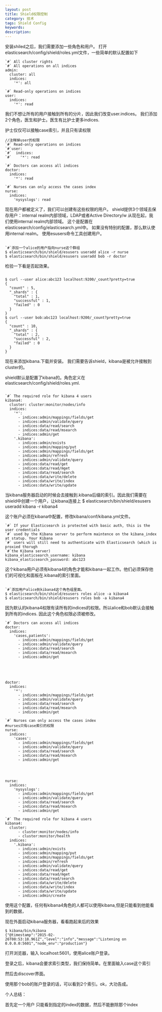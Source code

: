 ```yaml
---
layout: post
title: Shield权限控制
category: 技术
tags: Shield Config
keywords: 
description: 
---
```



安装shiled之后，我们需要添加一些角色和用户。
打开elasticsearch/config/shield/roles.yml文件，一些简单的默认配置如下
```
`#` All cluster rights
`#` All operations on all indices
admin:
  cluster: all
  indices:
    '*': all

`#` Read-only operations on indices
user:
  indices:
    '*': read
```
我们不想让所有的用户接触到所有的分片，因此我们改变user.indices。
我们添加2个角色，医生和护士。医生有比护士更多indices.

护士仅仅可以接触case索引，并且只有读权限
```。
//注释掉user的权限
`#` Read-only operations on indices
`#`user:
`#`  indices:
`#`    '*': read

`#` Doctors can access all indices
doctor:
  indices:
    '*': read

`#` Nurses can only access the cases index
nurse:
  indices:
    'nysyslogs': read

```
现在用户都被定义了，我们可以创建有这些权限的用户。
shield提供3个领域去保存用户：internal realm内部领域，LDAP或者Active Directory/w
从现在起，我们使用internal realm内部领域。
这个是配置在elasticsearch/config/elasticsearch.yml中。
如果没有特别的配置，那么默认使用internal realm。
使用esusers命令工具创建用户。

```

`#`添加一个alice的用户指向nurse这个群组
$ elasticsearch/bin/shield/esusers useradd alice -r nurse
$ elasticsearch/bin/shield/esusers useradd bob -r doctor

```
检验一下看是否起效果。

```

$ curl --user alice:abc123 localhost:9200/_count?pretty=true
{
  "count" : 5,
  "_shards" : {
    "total" : 1,
    "successful" : 1,
    "failed" : 0
  }
}
$ curl --user bob:abc123 localhost:9200/_count?pretty=true
{
  "count" : 10,
  "_shards" : {
    "total" : 2,
    "successful" : 2,
    "failed" : 0
  }
}

```
现在来添加kibana.下载并安装。
我们需要告诉shield，kibana是被允许接触到cluster的。

shield默认是配置了kibana的。角色定义在elasticsearch/config/shield/roles.yml.

```

`#` The required role for kibana 4 users
kibana4:
  cluster: cluster:monitor/nodes/info
  indices:
    '*':
      - indices:admin/mappings/fields/get
      - indices:admin/validate/query
      - indices:data/read/search
      - indices:data/read/msearch
      - indices:admin/get
    '.kibana':
      - indices:admin/exists
      - indices:admin/mapping/put
      - indices:admin/mappings/fields/get
      - indices:admin/refresh
      - indices:admin/validate/query
      - indices:data/read/get
      - indices:data/read/mget
      - indices:data/read/search
      - indices:data/write/delete
      - indices:data/write/index
      - indices:data/write/update

```
当kibana服务器启动的时候会去接触到.kibana后缀的索引。因此我们需要在shield中创建一个用户，让kibana连接上
$ elasticsearch/bin/shield/esusers useradd kibana -r kibana4

这个账户必须在kibana中配置，修改kibana/conf/kibana.yml文件。

```
`#` If your Elasticsearch is protected with basic auth, this is the user credentials
`#` used by the Kibana server to perform maintence on the kibana_index at statup. Your Kibana
`#` users will still need to authenticate with Elasticsearch (which is proxied thorugh
`#`the Kibana server)
kibana_elasticsearch_username: kibana
kibana_elasticsearch_password: abc123

```
这个kibana用户必须有kibana4的角色才能和kibana一起工作。他们必须保存他们的可视化和面板在.kibana的索引里面。

```

`#`添加用户alice到kibana4这个角色组里面。
$ elasticsearch/bin/shield/esusers roles alice -a kibana4
$ elasticsearch/bin/shield/esusers roles bob -a kibana4

```

因为默认的kibana4权限有读所有的indices的权限。所以alice和bob默认会接触到所有的indices.
因此这个角色权限必须被修改。

```
`#` Doctors can access all indices
doctor:
  indices:
    'cases,patients':
      - indices:admin/mappings/fields/get
      - indices:admin/validate/query
      - indices:data/read/search
      - indices:data/read/msearch
      - indices:admin/get





doctor:
  indices:
    '*':
      - indices:admin/mappings/fields/get
      - indices:admin/validate/query
      - indices:data/read/search
      - indices:data/read/msearch
      - indices:admin/get

`#` Nurses can only access the cases index
#nurses只有case索引的权限
nurse:
  indices:
    'cases':
      - indices:admin/mappings/fields/get
      - indices:admin/validate/query
      - indices:data/read/search
      - indices:data/read/msearch
      - indices:admin/get




nurse:
  indices:
    'nysyslogs':
      - indices:admin/mappings/fields/get
      - indices:admin/validate/query
      - indices:data/read/search
      - indices:data/read/msearch
      - indices:admin/get

`#` The required role for kibana 4 users
kibana4:
  cluster:
      - cluster:monitor/nodes/info
      - cluster:monitor/health
  indices:
    '.kibana':
      - indices:admin/exists
      - indices:admin/mapping/put
      - indices:admin/mappings/fields/get
      - indices:admin/refresh
      - indices:admin/validate/query
      - indices:data/read/get
      - indices:data/read/mget
      - indices:data/read/search
      - indices:data/write/delete
      - indices:data/write/index
      - indices:data/write/update
      - indices:admin/create

```
使用这个配置，任何有kibana4角色的人都可以使用kibana,但是只能看到他能看到的数据，

现在外面启动kibana服务器，看看跑起来后的效果

```
$ kibana/bin/kibana
{"@timestamp":"2015-02-26T08:53:18.961Z","level":"info","message":"Listening on 0.0.0.0:5601","node_env":"production"}

```

打开浏览器，输入 localhost:5601，使用alice账户登录。

登录之后，kibana会要求索引类型，我们保持简单。在里面输入case这个索引

然后去discover界面。

使用那个bob的账户登录的话，可以看到2个索引。ok，大功告成。

个人总结：


首先定一个用户
只能看到指定的index的数据，然后不能删除那个index

